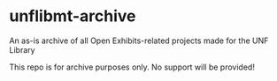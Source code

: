 # unflibmt-archive
An as-is archive of all Open Exhibits-related projects made for the UNF Library


This repo is for archive purposes only.  No support will be provided!
